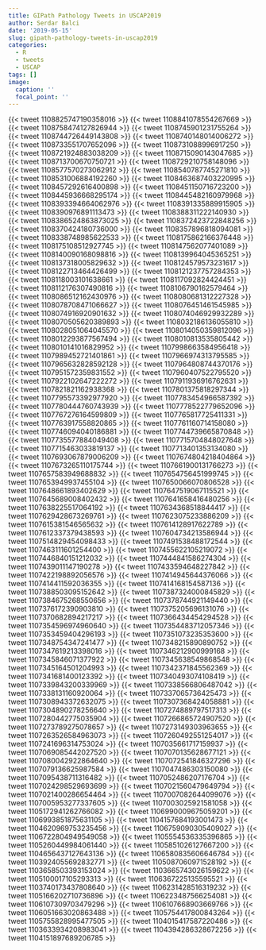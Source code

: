 ```yaml
---
title: GIPath Pathology Tweets in USCAP2019
author: Serdar Balci
date: '2019-05-15'
slug: gipath-pathology-tweets-in-uscap2019
categories:
  - R
  - tweets
  - USCAP
tags: []
image:
  caption: ''
  focal_point: ''
---
```




{{< tweet  1108825747190358016 >}}
{{< tweet  1108841078554267669 >}}
{{< tweet  1108758474127826944 >}}
{{< tweet  1108745901231755264 >}}
{{< tweet  1108744726449143808 >}}
{{< tweet  1108740148014006272 >}}
{{< tweet  1108733551707652096 >}}
{{< tweet  1108731088996917250 >}}
{{< tweet  1108721924883038209 >}}
{{< tweet  1108715090143047685 >}}
{{< tweet  1108713700670750721 >}}
{{< tweet  1108729210758148096 >}}
{{< tweet  1108577570273062912 >}}
{{< tweet  1108540787745271810 >}}
{{< tweet  1108531006884192260 >}}
{{< tweet  1108463687403220995 >}}
{{< tweet  1108457292616400898 >}}
{{< tweet  1108451150716723200 >}}
{{< tweet  1108445936668295174 >}}
{{< tweet  1108445482160979968 >}}
{{< tweet  1108393394664062976 >}}
{{< tweet  1108391335889915905 >}}
{{< tweet  1108390976891113473 >}}
{{< tweet  1108388311222140930 >}}
{{< tweet  1108386524863873025 >}}
{{< tweet  1108372423722848256 >}}
{{< tweet  1108370424180736000 >}}
{{< tweet  1108357896818094081 >}}
{{< tweet  1108338748985622533 >}}
{{< tweet  1108175862166376448 >}}
{{< tweet  1108175108512927745 >}}
{{< tweet  1108147562077401089 >}}
{{< tweet  1108140090168098816 >}}
{{< tweet  1108139964045365251 >}}
{{< tweet  1108137318005829632 >}}
{{< tweet  1108124579573231617 >}}
{{< tweet  1108122713464426499 >}}
{{< tweet  1108121237757284353 >}}
{{< tweet  1108118003101638661 >}}
{{< tweet  1108117092824424451 >}}
{{< tweet  1108112176307490816 >}}
{{< tweet  1108106790162579464 >}}
{{< tweet  1108086512162430976 >}}
{{< tweet  1108080681312227328 >}}
{{< tweet  1108078708471066627 >}}
{{< tweet  1108076451461545985 >}}
{{< tweet  1108074916920901632 >}}
{{< tweet  1108074046929932289 >}}
{{< tweet  1108070505620389893 >}}
{{< tweet  1108032186136055810 >}}
{{< tweet  1108028051064045570 >}}
{{< tweet  1108014050359812096 >}}
{{< tweet  1108012293877567494 >}}
{{< tweet  1108010813535805442 >}}
{{< tweet  1108010141016829952 >}}
{{< tweet  1107998663584956418 >}}
{{< tweet  1107989452721401861 >}}
{{< tweet  1107966974313795585 >}}
{{< tweet  1107965632828592128 >}}
{{< tweet  1107964808744370176 >}}
{{< tweet  1107951572359831552 >}}
{{< tweet  1107960407522795520 >}}
{{< tweet  1107922102647222272 >}}
{{< tweet  1107911936916762631 >}}
{{< tweet  1107821821162938368 >}}
{{< tweet  1107801375818297344 >}}
{{< tweet  1107795573392977920 >}}
{{< tweet  1107783454966587392 >}}
{{< tweet  1107780444760743939 >}}
{{< tweet  1107778522779652096 >}}
{{< tweet  1107767276164599809 >}}
{{< tweet  1107765817725411331 >}}
{{< tweet  1107763917558820865 >}}
{{< tweet  1107761160714158080 >}}
{{< tweet  1107746094040186881 >}}
{{< tweet  1107744739665870848 >}}
{{< tweet  1107735577884049408 >}}
{{< tweet  1107715704848027648 >}}
{{< tweet  1107715463033819137 >}}
{{< tweet  1107713401353134080 >}}
{{< tweet  1107693067879006209 >}}
{{< tweet  1107674804218404864 >}}
{{< tweet  1107673265110175744 >}}
{{< tweet  1107661900131766273 >}}
{{< tweet  1107657583949688832 >}}
{{< tweet  1107654756451999745 >}}
{{< tweet  1107653949937455104 >}}
{{< tweet  1107650066070806528 >}}
{{< tweet  1107648661893402629 >}}
{{< tweet  1107647519067115521 >}}
{{< tweet  1107645689008402432 >}}
{{< tweet  1107641658416480256 >}}
{{< tweet  1107638225517064192 >}}
{{< tweet  1107634368518844417 >}}
{{< tweet  1107629428673269761 >}}
{{< tweet  1107623075233886209 >}}
{{< tweet  1107615381546565632 >}}
{{< tweet  1107614128917622789 >}}
{{< tweet  1107612337379438593 >}}
{{< tweet  1107604734213586944 >}}
{{< tweet  1107514829454098433 >}}
{{< tweet  1107491538488172544 >}}
{{< tweet  1107463111601254400 >}}
{{< tweet  1107455622105219072 >}}
{{< tweet  1107446840151212032 >}}
{{< tweet  1107444841586274304 >}}
{{< tweet  1107439011147190278 >}}
{{< tweet  1107433594648227842 >}}
{{< tweet  1107422198892056576 >}}
{{< tweet  1107414945644376066 >}}
{{< tweet  1107414411592036355 >}}
{{< tweet  1107414168154587136 >}}
{{< tweet  1107388503095152642 >}}
{{< tweet  1107387324000845829 >}}
{{< tweet  1107384675268550656 >}}
{{< tweet  1107378744921149440 >}}
{{< tweet  1107376172390903810 >}}
{{< tweet  1107375205696131076 >}}
{{< tweet  1107370682894217217 >}}
{{< tweet  1107366434454294528 >}}
{{< tweet  1107354596974960640 >}}
{{< tweet  1107354483712057346 >}}
{{< tweet  1107353459404296193 >}}
{{< tweet  1107351073235353600 >}}
{{< tweet  1107348754347241477 >}}
{{< tweet  1107348215890890752 >}}
{{< tweet  1107347619213398016 >}}
{{< tweet  1107346212900999168 >}}
{{< tweet  1107345846071377922 >}}
{{< tweet  1107345638549868548 >}}
{{< tweet  1107345164501204993 >}}
{{< tweet  1107342371845562369 >}}
{{< tweet  1107341681400123392 >}}
{{< tweet  1107340493074108419 >}}
{{< tweet  1107339843200339969 >}}
{{< tweet  1107338566806487042 >}}
{{< tweet  1107338131160920064 >}}
{{< tweet  1107337065736425473 >}}
{{< tweet  1107308943372632075 >}}
{{< tweet  1107307368424058881 >}}
{{< tweet  1107304890278256640 >}}
{{< tweet  1107274889797517313 >}}
{{< tweet  1107280442775035904 >}}
{{< tweet  1107266865724907520 >}}
{{< tweet  1107273789275078657 >}}
{{< tweet  1107273149303963655 >}}
{{< tweet  1107263526584963073 >}}
{{< tweet  1107260492551254017 >}}
{{< tweet  1107241696314753024 >}}
{{< tweet  1107035661717159937 >}}
{{< tweet  1107069085442027520 >}}
{{< tweet  1107070135628677121 >}}
{{< tweet  1107080042922864640 >}}
{{< tweet  1107072541846327296 >}}
{{< tweet  1107079136625987584 >}}
{{< tweet  1107047486303150080 >}}
{{< tweet  1107095438711316482 >}}
{{< tweet  1107052486207176704 >}}
{{< tweet  1107024298529693699 >}}
{{< tweet  1107021560479649794 >}}
{{< tweet  1107021400286654464 >}}
{{< tweet  1107007082644099076 >}}
{{< tweet  1107005953277337605 >}}
{{< tweet  1107003025921581058 >}}
{{< tweet  1105172941262766082 >}}
{{< tweet  1106990009675059201 >}}
{{< tweet  1106993851875631105 >}}
{{< tweet  1104157684193001473 >}}
{{< tweet  1104620969753235456 >}}
{{< tweet  1106759090305409027 >}}
{{< tweet  1106722804949549058 >}}
{{< tweet  1105554536335396865 >}}
{{< tweet  1105260449984061440 >}}
{{< tweet  1105851026127667200 >}}
{{< tweet  1104656437127643136 >}}
{{< tweet  1106580835606646784 >}}
{{< tweet  1103924055692832771 >}}
{{< tweet  1105087060971528192 >}}
{{< tweet  1103658503393153024 >}}
{{< tweet  1103665743026159622 >}}
{{< tweet  1105100017105293313 >}}
{{< tweet  1106367225135595521 >}}
{{< tweet  1103740173437808640 >}}
{{< tweet  1106231428516319232 >}}
{{< tweet  1105166202710736896 >}}
{{< tweet  1106223487566254081 >}}
{{< tweet  1106107309703479296 >}}
{{< tweet  1106107668903669766 >}}
{{< tweet  1106051663020863488 >}}
{{< tweet  1105754417800843264 >}}
{{< tweet  1105755828995477505 >}}
{{< tweet  1104015417587220486 >}}
{{< tweet  1103633934208983041 >}}
{{< tweet  1104394286328672256 >}}
{{< tweet  1104151897689206785 >}}

